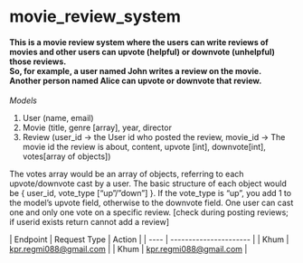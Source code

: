 # movie_review_system




<h4>This is a movie review system where the users can write reviews of movies and other users can upvote (helpful) or downvote (unhelpful) those reviews. 
  <br/>So, for example, a user named John writes a review on the movie. Another person named Alice can upvote or downvote that review.</h4>


_Models_
1. User (name, email)
2. Movie (title, genre [array], year, director
3. Review (user_id -> the User id who posted the review, movie_id -> The movie id the review is about, content, upvote [int], downvote[int], votes[array of objects])

<p>The votes array would be an array of objects, referring to each upvote/downvote cast by a user. The basic structure of each object would be { user_id, vote_type [“up”/”down”] }. If the vote_type is “up”, you add 1 to the model’s upvote field, otherwise to the downvote field. One user can cast one and only one vote on a specific review. [check during posting reviews; if userid exists return cannot add a review]
</p>


| Endpoint | Request Type | Action                  |
| ---- | ---------------------- |
| Khum | kpr.regmi088@gmail.com |
| Khum | kpr.regmi088@gmail.com |
